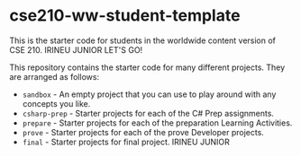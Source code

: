 # cse210-ww-student-template
This is the starter code for students in the worldwide content version of CSE 210. IRINEU JUNIOR LET'S GO!

This repository contains the starter code for many different projects. They are arranged as follows:

* `sandbox` - An empty project that you can use to play around with any concepts you like.
* `csharp-prep` - Starter projects for each of the C# Prep assignments.
* `prepare` - Starter projects for each of the preparation Learning Activities.
* `prove` - Starter projects for each of the prove Developer projects.
* `final` - Starter projects for final project. IRINEU JUNIOR

